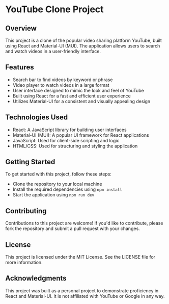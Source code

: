 # YouTube Clone Project

## Overview

This project is a clone of the popular video sharing platform YouTube, built using React and Material-UI (MUI). The application allows users to search and watch videos in a user-friendly interface.

## Features

- Search bar to find videos by keyword or phrase
- Video player to watch videos in a large format
- User interface designed to mimic the look and feel of YouTube
- Built using React for a fast and efficient user experience
- Utilizes Material-UI for a consistent and visually appealing design

## Technologies Used

- React: A JavaScript library for building user interfaces
- Material-UI (MUI): A popular UI framework for React applications
- JavaScript: Used for client-side scripting and logic
- HTML/CSS: Used for structuring and styling the application

## Getting Started

To get started with this project, follow these steps:

- Clone the repository to your local machine
- Install the required dependencies using `npm install`
- Start the application using `npm run dev`

## Contributing

Contributions to this project are welcome! If you'd like to contribute, please fork the repository and submit a pull request with your changes.

## License

This project is licensed under the MIT License. See the LICENSE file for more information.

## Acknowledgments

This project was built as a personal project to demonstrate proficiency in React and Material-UI. It is not affiliated with YouTube or Google in any way.
